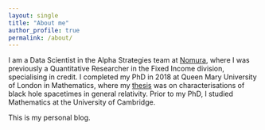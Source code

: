 ```yaml
---
layout: single
title: "About me"
author_profile: true
permalink: /about/
---
```


I am a Data Scientist in the Alpha Strategies team at [Nomura](https://www.nomura.com/), 
where I was previously a Quantitative Researcher in the Fixed Income division, specialising
in credit.  I completed my PhD in 2018 at Queen Mary University of London in Mathematics,
 where my [thesis](https://mjc239.github.io/assets/PhDThesis.pdf) was on characterisations
  of black hole spacetimes in general relativity. Prior to my PhD, I studied Mathematics 
  at the University of Cambridge.
 
This is my personal blog.